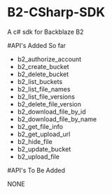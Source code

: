 # B2-CSharp-SDK
A c# sdk for Backblaze B2

#API's Added So far

- b2_authorize_account
- b2_create_bucket
- b2_delete_bucket
- b2_list_buckets
- b2_list_file_names
- b2_list_file_versions
- b2_delete_file_version
- b2_download_file_by_id
- b2_download_file_by_name
- b2_get_file_info
- b2_get_upload_url
- b2_hide_file
- b2_update_bucket
- b2_upload_file

#API's To Be Added

NONE